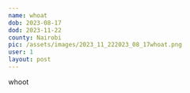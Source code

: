 ```yaml
---
name: whoat
dob: 2023-08-17
dod: 2023-11-22
county: Nairobi
pic: /assets/images/2023_11_222023_08_17whoat.png
user: 1
layout: post
---
```


whoot
